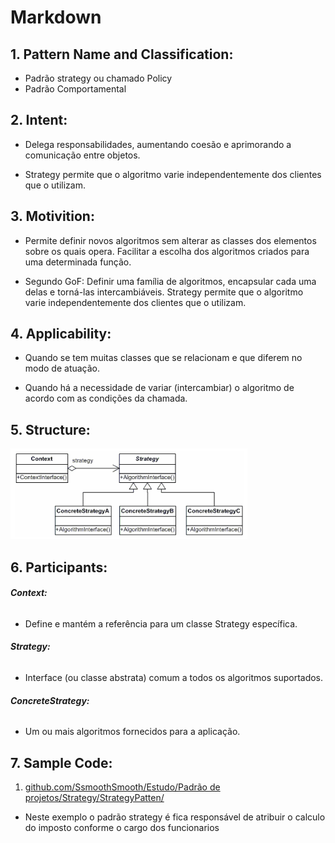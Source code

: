 # **Markdown**

## 1. **Pattern Name and Classification:**
* Padrão strategy ou chamado Policy
* Padrão Comportamental

## 2. **Intent:**
*  Delega responsabilidades, aumentando coesão e aprimorando a comunicação entre objetos.

* Strategy permite que o algoritmo varie independentemente dos clientes que o utilizam.

## 3. **Motivition:**
* Permite definir novos algoritmos sem alterar as classes dos elementos sobre os quais opera. Facilitar a escolha dos algoritmos criados para uma determinada função.

* Segundo GoF: Definir uma família de algoritmos, encapsular cada uma delas e torná-las intercambiáveis. Strategy permite que o algoritmo varie independentemente dos clientes que o utilizam.

## 4. **Applicability:**
* Quando se tem muitas classes que se relacionam e que diferem no modo de atuação.

* Quando há a necessidade de variar (intercambiar) o algoritmo de acordo com as condições da chamada.

## 5. **Structure:**
![Strategy](https://github.com/SsmoothSmooth/Estudo/blob/master/01%20-%20Programa%C3%A7%C3%A3o%20avan%C3%A7ada/Assets/Strategy.png)

## 6. **Participants:**

######    **Context:**
* Define e mantém a referência para um classe Strategy específica.

######    **Strategy:**
* Interface (ou classe abstrata) comum a todos os algoritmos suportados.

######    **ConcreteStrategy:**
* Um ou mais algoritmos fornecidos para a aplicação.

## 7. **Sample Code:**
1. [github.com/SsmoothSmooth/Estudo/Padrão de projetos/Strategy/StrategyPatten/](https://github.com/SsmoothSmooth/Estudo/tree/master/01%20-%20Programa%C3%A7%C3%A3o%20avan%C3%A7ada/Padr%C3%A3o%20de%20projetos/Strategy/StrategyPatten)
* Neste exemplo o padrão strategy é fica responsável de atribuir o calculo do imposto conforme o cargo dos funcionarios 


